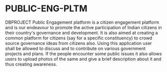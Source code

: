 # PUBLIC-ENG-PLTM
DBPROJECT
Public Engagement platform   is a citizen engagement platform and is our endeavour to promote the active participation of Indian citizens in their country's governance and development. It is also aimed at creating a common platform for citizens (say for a specific constituency) to crowd source governance ideas from citizens also. Using this application user shall be allowed to discuss and to contribute on various government projects and plans. If the people encounter some public issues it also allows users to upload photos of the same and give a brief description about it and thus creating awareness. 
